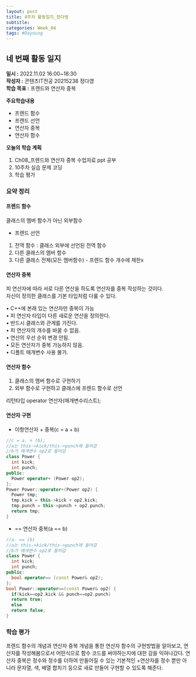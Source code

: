 ```yaml
---
layout: post
title: 4주차 활동일지_정다영
subtitle:
categories: Week_04
tags: #Dayoung
---
```

## 네 번째 활동 일지
**일시 :** 2022.11.02 16:00~18:30  
**작성자 :** 콘텐츠IT전공 20215238 정다영   
**학습 목표 :** 프렌드와 연산자 중복      

**주요학습내용**   
- 프렌드 함수   
- 프렌드 선언   
- 연산자 중복   
- 연산자 함수    

**오늘의 학습 계획**
1. Ch08_프렌드와 연산자 중복 수업자료 ppt 공부
2. 10주차 실습 문제 코딩  
3. 학습 평가
### 요약 정리

#### 프렌드 함수   
클래스의 멤버 함수가 아닌 외부함수

 - 프렌드 선언   
1. 전역 함수 : 클래스 외부에 선언된 전역 함수   
2. 다른 클래스의 멤버 함수   
3. 다른 클래스 전체(모든 멤버함수) - 프렌드 함수 개수에 제한x

#### 연산자 중복   
피 연산자에 따라 서로 다른 연산을 하도록 연산자를 중복 작성하는 것이다.  
자신이 정의한 클래스를 기본 타입처럼 다룰 수 있다.   

• C++에 본래 있는 연산자만 중복이 가능      
• 피 연산자 타입이 다른 새로운 연산을 정의한다.   
• 반드시 클래스와 관계를 가진다.   
• 피 연산자의 개수를 바꿀 수 없음.   
• 연산의 우선 순위 변경 안됨.   
• 모든 연산자가 중복 가능하지 않음.   
• 디폴트 매개변수 사용 불가.   
#### 연산자 함수   
1. 클래스의 멤버 함수로 구현하기
2. 외부 함수로 구현하고 클래스에 프렌드 함수로 선언

리턴타입 operator 연산자(매개변수리스트);
#### 연산자 구현

 - 이항연산자 + 중복(c = a + b)

```c++
//c = a. + (b); 
//a는 this->kick/this->punch에 들어감
//b가 매개변수 op2로 들어감
class Power {
  int kick;
  int punch;
public:
  Power operator+ (Power op2);
};
Power Power::operator+(Power op2) {
  Power tmp;
  tmp.kick = this->kick + op2.kick;
  tmp.punch = this->punch + op2.punch;
  return tmp;
}
  ```
 - == 연산자 중복(a == b)

```c++
//a. == (b)
//a는 this->kick/this->punch에 들어감
//b가 매개변수 op2로 들어감
class Power {
  int kick;
  int punch;
public:
  bool operator== (const Power& op2);
};
bool Power::operator==(const Power& op2) {
  if(kick==op2.kick && punch==op2.punch)
  return true;
  else
  return false;
}
  ```
  
### 학습 평가
프렌드 함수의 개념과 연산자 중복 개념을 통한 연산자 함수의 구현방법을 알아보고, 연산자를 작성해봄으로서 어떤식으로 함수 코드를 써야하는지에 대한 감을 익혀나갔다. 연산자 중복은 정수와 정수를 더하여 만들어질 수 있는 기본적인 +연산자를 정수 뿐만 아니라 문자열, 색, 배열 합치기 등으로 새로 만들어 구현할 수 있도록 해준다.
